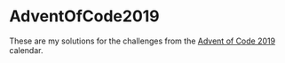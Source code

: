 # AdventOfCode2019

These are my solutions for the challenges from the [Advent of Code 2019](https://adventofcode.com/2019/) calendar.
